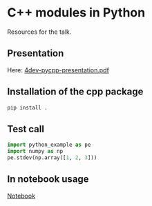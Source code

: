 # C++ modules in Python

Resources for the talk.

## Presentation
Here: [4dev-pycpp-presentation.pdf](presentation/4dev-pycpp-presentation.pdf)

## Installation of the cpp package

```sh
pip install .
```

## Test call

```python
import python_example as pe
import numpy as np
pe.stdev(np.array([1, 2, 3]))
```

## In notebook usage
[Notebook](python_cpp.ipynb)
